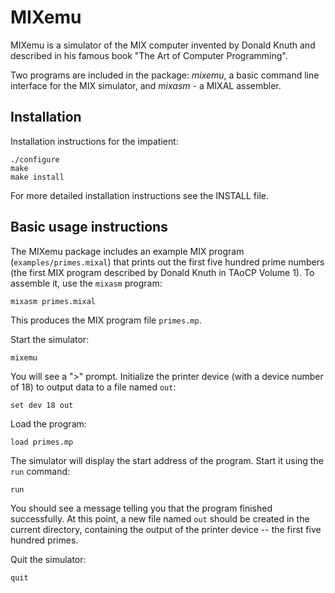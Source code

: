 MIXemu
======

MIXemu is a simulator of the MIX computer invented by Donald Knuth and
described in his famous book "The Art of Computer Programming".

Two programs are included in the package: *mixemu*, a basic command line
interface for the MIX simulator, and *mixasm* - a MIXAL assembler.

Installation
------------

Installation instructions for the impatient:

    ./configure
    make
    make install

For more detailed installation instructions see the INSTALL file.

Basic usage instructions
------------------------

The MIXemu package includes an example MIX program (`examples/primes.mixal`)
that prints out the first five hundred prime numbers (the first MIX program
described by Donald Knuth in TAoCP Volume 1). To assemble it, use the `mixasm`
program:

    mixasm primes.mixal

This produces the MIX program file `primes.mp`.

Start the simulator:

    mixemu

You will see a ">" prompt. Initialize the printer device (with a device number
of 18) to output data to a file named `out`:

    set dev 18 out

Load the program:

    load primes.mp

The simulator will display the start address of the program. Start it using the
`run` command:

    run

You should see a message telling you that the program finished successfully. At
this point, a new file named `out` should be created in the current directory,
containing the output of the printer device -- the first five hundred primes.

Quit the simulator:

    quit

